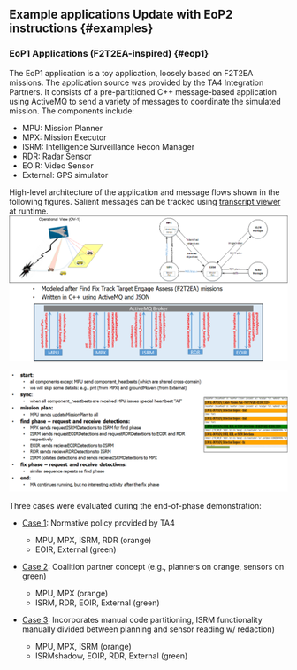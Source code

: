 ## Example applications **Update with EoP2 instructions** {#examples} 


### EoP1 Applications (F2T2EA-inspired) {#eop1}
The EoP1 application is a toy application, loosely based on F2T2EA missions. The application source was provided by the TA4 Integration Partners. It consists of a pre-partitioned C++ message-based application using ActiveMQ to send a variety of messages to coordinate the simulated mission.  The components include:
- MPU: Mission Planner
- MPX: Mission Executor
- ISRM: Intelligence Surveillance Recon Manager
- RDR: Radar Sensor
- EOIR: Video Sensor
- External: GPS simulator

High-level architecture of the application and message flows shown in the following figures. Salient messages can be tracked using [transcript viewer](https://github.com/gaps-closure/build/tree/develop/apps/eop1/transcriptview) at runtime.
![Mission Application](docs/C/images/ma.png)

![Salient Messages](docs/C/images/salient.png)

Three cases were evaluated during the end-of-phase demonstration:

- [Case 1](https://github.com/gaps-closure/build/tree/develop/apps/eop1/case1): Normative policy provided by TA4 
    - MPU, MPX, ISRM, RDR (orange)
    - EOIR, External (green)

- [Case 2](https://github.com/gaps-closure/build/tree/develop/apps/eop1/case2): Coalition partner concept (e.g., planners on orange, sensors on green)
    - MPU, MPX (orange)
    - ISRM, RDR, EOIR, External (green)

- [Case 3](https://github.com/gaps-closure/build/tree/develop/apps/eop1/case3): Incorporates manual code partitioning, ISRM functionality manually divided between planning and sensor reading w/ redaction)
    - MPU, MPX, ISRM (orange)
    - ISRMshadow, EOIR, RDR, External (green)